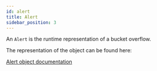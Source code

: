 ```yaml
---
id: alert
title: Alert
sidebar_position: 3
---
```


An `Alert` is the runtime representation of a bucket overflow.

The representation of the object can be found here: 

[Alert object documentation](https://pkg.go.dev/github.com/crowdsecurity/crowdsec@v1.2.0/pkg/types#RuntimeAlert)

